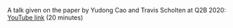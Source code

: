 A talk given on the paper by Yudong Cao and Travis Scholten at Q2B 2020: [YouTube link](https://youtu.be/MH44x6A3zQQ) (20 minutes)
